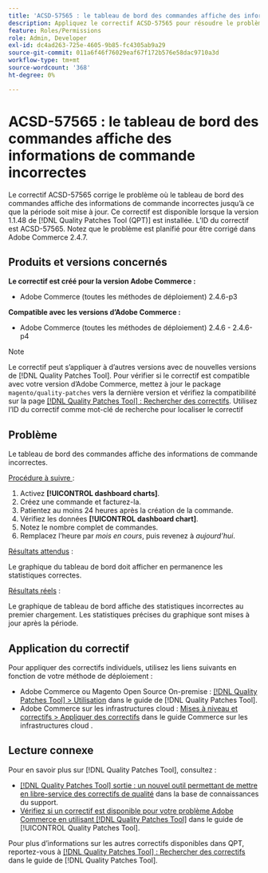 ```yaml
---
title: 'ACSD-57565 : le tableau de bord des commandes affiche des informations de commande incorrectes'
description: Appliquez le correctif ACSD-57565 pour résoudre le problème d’Adobe Commerce où le tableau de bord des commandes affiche des informations de commande incorrectes jusqu’à ce que la période soit mise à jour.
feature: Roles/Permissions
role: Admin, Developer
exl-id: dc4ad263-725e-4605-9b85-fc4305ab9a29
source-git-commit: 011a6f46f76029eaf67f172b576e58dac9710a3d
workflow-type: tm+mt
source-wordcount: '368'
ht-degree: 0%

---
```


# ACSD-57565 : le tableau de bord des commandes affiche des informations de commande incorrectes

Le correctif ACSD-57565 corrige le problème où le tableau de bord des commandes affiche des informations de commande incorrectes jusqu’à ce que la période soit mise à jour. Ce correctif est disponible lorsque la version 1.1.48 de [!DNL Quality Patches Tool (QPT)] est installée. L’ID du correctif est ACSD-57565. Notez que le problème est planifié pour être corrigé dans Adobe Commerce 2.4.7.

## Produits et versions concernés

**Le correctif est créé pour la version Adobe Commerce :**

* Adobe Commerce (toutes les méthodes de déploiement) 2.4.6-p3

**Compatible avec les versions d’Adobe Commerce :**

* Adobe Commerce (toutes les méthodes de déploiement) 2.4.6 - 2.4.6-p4

>[!NOTE]
>
>Le correctif peut s’appliquer à d’autres versions avec de nouvelles versions de [!DNL Quality Patches Tool]. Pour vérifier si le correctif est compatible avec votre version d’Adobe Commerce, mettez à jour le package `magento/quality-patches` vers la dernière version et vérifiez la compatibilité sur la page [[!DNL Quality Patches Tool] : Rechercher des correctifs](https://experienceleague.adobe.com/tools/commerce-quality-patches/index.html). Utilisez l’ID du correctif comme mot-clé de recherche pour localiser le correctif

## Problème

Le tableau de bord des commandes affiche des informations de commande incorrectes.

<u>Procédure à suivre </u> :

1. Activez **[!UICONTROL dashboard charts]**.
1. Créez une commande et facturez-la.
1. Patientez au moins 24 heures après la création de la commande.
1. Vérifiez les données **[!UICONTROL dashboard chart]**.
1. Notez le nombre complet de commandes.
1. Remplacez l’heure par *mois en cours*, puis revenez à *aujourd’hui*.

<u>Résultats attendus</u> :

Le graphique du tableau de bord doit afficher en permanence les statistiques correctes.

<u>Résultats réels</u> :

Le graphique de tableau de bord affiche des statistiques incorrectes au premier chargement. Les statistiques précises du graphique sont mises à jour après la période.

## Application du correctif

Pour appliquer des correctifs individuels, utilisez les liens suivants en fonction de votre méthode de déploiement :

* Adobe Commerce ou Magento Open Source On-premise : [[!DNL Quality Patches Tool] > Utilisation](/help/tools/quality-patches-tool/usage.md) dans le guide de [!DNL Quality Patches Tool].
* Adobe Commerce sur les infrastructures cloud : [Mises à niveau et correctifs > Appliquer des correctifs](https://experienceleague.adobe.com/docs/commerce-cloud-service/user-guide/develop/upgrade/apply-patches.html) dans le guide Commerce sur les infrastructures cloud .

## Lecture connexe

Pour en savoir plus sur [!DNL Quality Patches Tool], consultez :

* [[!DNL Quality Patches Tool] sortie : un nouvel outil permettant de mettre en libre-service des correctifs de qualité](https://experienceleague.adobe.com/en/docs/commerce-operations/tools/quality-patches-tool/quality-patches-tool-to-self-serve-quality-patches) dans la base de connaissances du support.
* [Vérifiez si un correctif est disponible pour votre problème Adobe Commerce en utilisant [!DNL Quality Patches Tool]](/help/tools/quality-patches-tool/patches-available-in-qpt/check-patch-for-magento-issue-with-magento-quality-patches.md) dans le guide de [!UICONTROL Quality Patches Tool].


Pour plus d’informations sur les autres correctifs disponibles dans QPT, reportez-vous à [[!DNL Quality Patches Tool] : Rechercher des correctifs](https://experienceleague.adobe.com/tools/commerce-quality-patches/index.html) dans le guide de [!DNL Quality Patches Tool].
